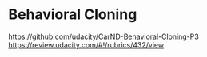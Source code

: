 # Behavioral Cloning
https://github.com/udacity/CarND-Behavioral-Cloning-P3
https://review.udacity.com/#!/rubrics/432/view

